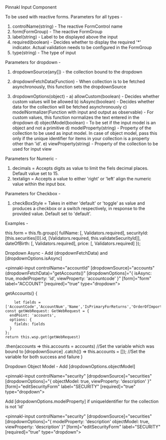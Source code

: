 Pinnakl Input Component

To be used with reactive forms.
Parameters for all types -

1.  controlName(string) - The reactive FormControl name
2.  form(FormGroup) - The reactive FormGroup
3.  label(string) - Label to be displayed above the input
4.  required(boolean) - Decides whether to display the required '\*' indicator.
    Actual validation needs to be configured in the FormGroup
5.  type(string) - The type of input

Parameters for dropdown -

1.  dropdownSource(any[]) - the collection bound to the dropdown
2.  dropdownFetchData(Function) - When collection is to be fetched asynchronously, this function sets the dropdownSource

3.  dropdownOptions(object) -
    a) allowCustom(boolean) - Decides whether custom values will be allowed
    b) isAsync(boolean) - Decides whether data for the collection will be fetched asynchronously
    c) modelNormalizer(Function with input and output as observable) - For custom values, this function normalizes the text entered in the dropdown
    d) objectModel(boolean) - To be set if the input model is an object and not a primitive
    d) modelProperty(string) - Property of the collection to be used as input model. In case of object model, pass this only if the unique
    identifier for items in your collection is a property other than 'id'.
    e) viewProperty(string) - Property of the collection to be used for input view

Parameters for Numeric -

1.  decimals = Accepts digits as value to limit the fiels decimal places. Default value set to 15.
2.  textalign = Accepts a value to either 'right' or 'left' align the numeric value within the input box.

Parameters for Checkbox -

1.  checkBoxStyle = Takes in either 'default' or 'toggle' as value and produces a checkbox or a switch respectively, in response to the provided value. Default set to 'default'.

Examples -

<form [formGroup]="form"
    (ngSubmit)="onSubmit(form)"
    [class.ng-submitted]="submitted">
    <pinnakl-input controlName="dateOfBirth"
        [form]="form"
        label="DATE OF BIRTH"
        [required]="true"
        type="date">
    </pinnakl-input>
    <pinnakl-input controlName="securityId"
        [dropdownSource]="securities"
        [dropdownOptions]="{
            modelProperty: 'id',
            viewProperty: 'description'
        }"
        [form]="form"
        label="SECURITY"
        [required]="true"
        type="dropdown">
    </pinnakl-input>
    <pinnakl-input controlName="price"
        [form]="form"
        label="PRICE"
        [required]="true"
        type="numeric">
    </pinnakl-input>
    <pinnakl-input controlName="fullName"
        [form]="form"
        label="FULL NAME"
        [required]="true"
        type="text">
    </pinnakl-input>
    <pinnakl-input controlName="validated"
        [form]="form"
        [label]="VALIDATED"
        type="boolean"
        [checkBoxStyle]="'toggle'">
    </pinnakl-input>
</form>

this.form = this.fb.group({
fullName: [, Validators.required],
securityId: [this.securities[0].id, [Validators.required, this.validateSecurityId]],
dateOfBirth: [, Validators.required],
price: [, Validators.required]
});

Dropdown Async -
Add (dropdownFetchData) and [dropdownOptions.isAsync]

<pinnakl-input controlName="accountId"
[dropdownSource]="accounts"
(dropdownFetchData)="getAccounts()"
[dropdownOptions]="{
isAsync: true,
modelProperty: 'id',
viewProperty: 'accountcode'
}"
[form]="form"
label="ACCOUNT"
[required]="true"
type="dropdown">
</pinnakl-input>

getAccounts() {

        let fields = ['AccountCode','AccountNum','Name','IsPrimaryForReturns','OrderOfImportance'];
    const getWebRequest: GetWebRequest = {
      endPoint: 'accounts',
      options: {
        fields: fields
      }
    };
    return this.wsp.get(getWebRequest)

.then(accounts => this.accounts = accounts) //Set the variable which was bound to [dropdownSource]
.catch(() => this.accounts = []); //Set the variable for both success and failure
}

Dropdown Object Model -
Add [dropdownOptions.objectModel]

<pinnakl-input controlName="security"
[dropdownSource]="securities"
[dropdownOptions]="{
objectModel: true,
viewProperty: 'description'
}"
[form]="editSecurityForm"
label="SECURITY"
[required]="true"
type="dropdown">
</pinnakl-input>

Add [dropdownOptions.modelProperty] if uniqueIdentifier for the collection is not 'id'

<pinnakl-input controlName="security"
[dropdownSource]="securities"
[dropdownOptions]="{
modelProperty: 'description'
objectModel: true,
viewProperty: 'description'
}"
[form]="editSecurityForm"
label="SECURITY"
[required]="true"
type="dropdown">
</pinnakl-input>
